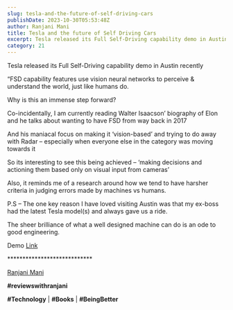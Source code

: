 ```yaml
---
slug: tesla-and-the-future-of-self-driving-cars
publishDate: 2023-10-30T05:53:48Z
author: Ranjani Mani
title: Tesla and the future of Self Driving Cars 
excerpt: Tesla released its Full Self-Driving capability demo in Austin recently “FSD capability features use vision neural networks to perceive & understand the world, just like humans do. Why is this an immense step forward? Co-incidentally, I am currently reading Walter Isaacson’ biography of Elon and he talks about wanting to have FSD from way back  ... 
category: 21
---
```


Tesla released its Full Self-Driving capability demo in Austin recently

“FSD capability features use vision neural networks to perceive & understand the world, just like humans do.

Why is this an immense step forward?

Co-incidentally, I am currently reading Walter Isaacson’ biography of Elon and he talks about wanting to have FSD from way back in 2017

And his maniacal focus on making it ‘vision-based’ and trying to do away with Radar – especially when everyone else in the category was moving towards it

So its interesting to see this being achieved – ‘making decisions and actioning them based only on visual input from cameras’

Also, it reminds me of a research around how we tend to have harsher criteria in judging errors made by machines vs humans.

P.S – The one key reason I have loved visiting Austin was that my ex-boss had the latest Tesla model(s) and always gave us a ride.

The sheer brilliance of what a well designed machine can do is an ode to good engineering.

Demo [Link](https://x.com/Tesla/status/1714299552944078934?s=20)

\*\*\*\*\*\*\*\*\*\*\*\*\*\*\*\*\*\*\*\*\*\*\*\*\*\*\*\*

[Ranjani Mani](https://www.linkedin.com/feed/#)

**#reviewswithranjani**

**#Technology** | **#Books** | **#BeingBetter**